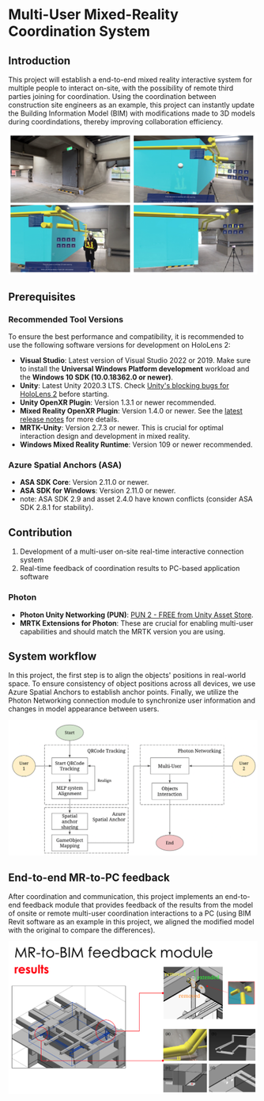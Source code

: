 # Multi-User Mixed-Reality Coordination System

## Introduction

This project will establish a end-to-end mixed reality interactive system for multiple people to interact on-site, with the possibility of remote third parties joining for coordination. Using the coordination between construction site engineers as an example, this project can instantly update the Building Information Model (BIM) with modifications made to 3D models during coordindations, thereby improving collaboration efficiency.

[![Watch the video](https://github.com/ryanchenggg/Multi-User-Mixed-Reality-Coordination-System/blob/main/img/coordination.png)](https://www.youtube.com/watch?v=M2ibKEc0ke4&ab_channel=huai-encheng)

## Prerequisites
### Recommended Tool Versions

To ensure the best performance and compatibility, it is recommended to use the following software versions for development on HoloLens 2:

- **Visual Studio**: Latest version of Visual Studio 2022 or 2019. Make sure to install the **Universal Windows Platform development** workload and the **Windows 10 SDK (10.0.18362.0 or newer)**.
- **Unity**: Latest Unity 2020.3 LTS. Check [Unity's blocking bugs for HoloLens 2](https://docs.unity3d.com/Manual/UnityForHoloLens.html) before starting.
- **Unity OpenXR Plugin**: Version 1.3.1 or newer recommended.
- **Mixed Reality OpenXR Plugin**: Version 1.4.0 or newer. See the [latest release notes](https://docs.microsoft.com/en-us/windows/mixed-reality/develop/native/openxr-getting-started) for more details.
- **MRTK-Unity**: Version 2.7.3 or newer. This is crucial for optimal interaction design and development in mixed reality.
- **Windows Mixed Reality Runtime**: Version 109 or newer recommended.

### Azure Spatial Anchors (ASA)

- **ASA SDK Core**: Version 2.11.0 or newer.
- **ASA SDK for Windows**: Version 2.11.0 or newer.
- note: ASA SDK 2.9 and asset 2.4.0 have known conflicts (consider ASA SDK 2.8.1 for stability).

## Contribution

1. Development of a multi-user on-site real-time interactive connection system
2. Real-time feedback of coordination results to PC-based application software

### Photon

- **Photon Unity Networking (PUN)**: [PUN 2 - FREE from Unity Asset Store](https://assetstore.unity.com/packages/tools/network/pun-2-free-119922).
- **MRTK Extensions for Photon**: These are crucial for enabling multi-user capabilities and should match the MRTK version you are using.

## System workflow

In this project, the first step is to align the objects' positions in real-world space. To ensure consistency of object positions across all devices, we use Azure Spatial Anchors to establish anchor points. Finally, we utilize the Photon Networking connection module to synchronize user information and changes in model appearance between users.

![image](https://github.com/ryanchenggg/Multi-User-Mixed-Reality-Coordination-System/blob/main/img/connectionsyswf.png)

## End-to-end MR-to-PC feedback

After coordination and communication, this project implements an end-to-end feedback module that provides feedback of the results from the model of onsite or remote multi-user coordination interactions to a PC (using BIM Revit software as an example in this project, we aligned the modified model with the original to compare the differences).

<img src="https://github.com/ryanchenggg/Multi-User-Mixed-Reality-Coordination-System/blob/main/img/mr2bim.png" width="600px">



